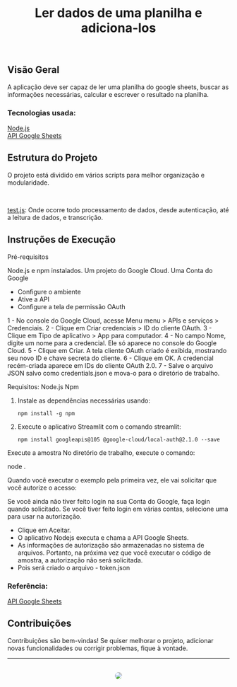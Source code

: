 <h1 align="center">Ler dados de uma planilha e adiciona-los</h1>
</br>

## Visão Geral
<p>
A aplicação deve ser capaz de ler  uma planilha do google sheets, buscar as informações necessárias, calcular e escrever o  resultado na planilha. 
<p/>

### Tecnologias usada:
[Node.js]([https://nodejs.org/docs/latest/api/])<br/>
[API Google Sheets]([https://developers.google.com/sheets/api/guides/concepts?hl=pt-br])<br/>


## Estrutura do Projeto
<p>
O projeto está dividido em vários scripts para melhor organização e modularidade.
<p/>
<br/>
   
[test.js](https://github.com/ElDanveloper/Dados-media-planilha/blob/main/scripts/test.js): Onde ocorre todo processamento de dados, desde autenticação, até a leitura de dados, e transcrição.

## Instruções de Execução

Pré-requisitos

Node.js e npm instalados.
Um projeto do Google Cloud.
Uma Conta do Google

- Configure o ambiente
- Ative a API
- Configure a tela de permissão OAuth

1 - No console do Google Cloud, acesse Menu menu > APIs e serviços > Credenciais.
2 - Clique em Criar credenciais > ID do cliente OAuth.
3 - Clique em Tipo de aplicativo > App para computador.
4 - No campo Nome, digite um nome para a credencial. Ele só aparece no console do Google Cloud.
5 - Clique em Criar. A tela cliente OAuth criado é exibida, mostrando seu novo ID e chave secreta do cliente.
6 - Clique em OK. A credencial recém-criada aparece em IDs do cliente OAuth 2.0.
7 - Salve o arquivo JSON salvo como credentials.json e mova-o para o diretório de trabalho.

Requisitos:
Node.js
Npm 

1. Instale as dependências necessárias usando:
    ```shell
    npm install -g npm
2. Execute o aplicativo Streamlit com o comando streamlit:
   ```shell
   npm install googleapis@105 @google-cloud/local-auth@2.1.0 --save

Execute a amostra
No diretório de trabalho, execute o comando:

node .

Quando você executar o exemplo pela primeira vez, ele vai solicitar que você autorize o acesso:

Se você ainda não tiver feito login na sua Conta do Google, faça login quando solicitado. Se você tiver feito login em várias contas, selecione uma para usar na autorização.
- Clique em Aceitar.
- O aplicativo Nodejs executa e chama a API Google Sheets.
- As informações de autorização são armazenadas no sistema de arquivos. Portanto, na próxima vez que você executar o código de amostra, a autorização não será solicitada.
- Pois será criado o arquivo - token.json



### Referência:
   [API Google Sheets](https://developers.google.com/sheets/api/quickstart/nodejs?hl=pt-br)
<br/>

## Contribuições
<p>
Contribuições são bem-vindas! Se quiser melhorar o projeto, adicionar novas funcionalidades ou corrigir problemas, fique à vontade.
</p>
<hr>
</br>

<div align="center">
<a href="https://www.linkedin.com/in/daniel-oliveira-38105b222/" target="_blank"><img src="https://img.shields.io/badge/-LinkedIn-%230077B5?style=for-the-badge&logo=linkedin&logoColor=white" style="border-radius: 30px" target="_blank" /></a>
</div>
